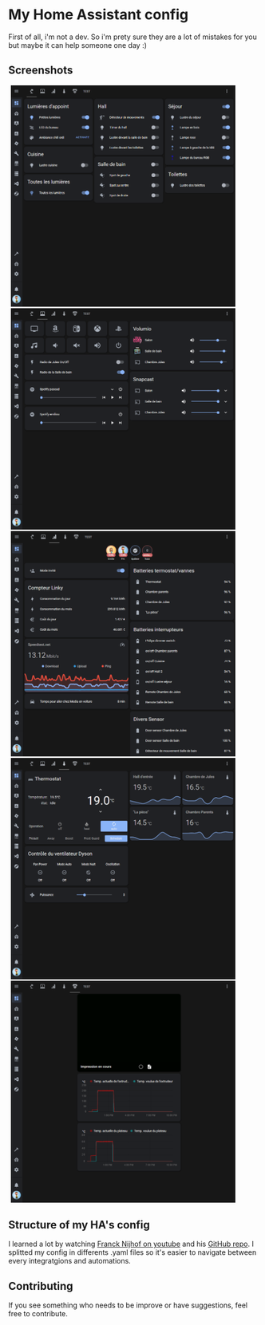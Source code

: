 # My Home Assistant config

First of all, i'm not a dev. So i'm prety sure they are a lot of mistakes for you but maybe it can help someone one day :)

## Screenshots

<div alt="centered image">
<img src="https://github.com/pasoad/home-assistant-config/blob/main/screenshots/2020-11-29%2022_08_45-Home%20Assistant.png" width="450" hspace="5">
<img src="https://github.com/pasoad/home-assistant-config/blob/main/screenshots/2020-11-29%2022_08_59-Home%20Assistant.png" width="450" hspace="5">
</div>

<div alt="centered image">
<img src="https://github.com/pasoad/home-assistant-config/blob/main/screenshots/2020-11-29%2022_09_14-Home%20Assistant.png" width="450" hspace="5">
<img src="https://github.com/pasoad/home-assistant-config/blob/main/screenshots/2020-11-29%2022_09_34-Home%20Assistant.png" width="450" hspace="5">
</div>

<div alt="centered image">
<img src="https://github.com/pasoad/home-assistant-config/blob/main/screenshots/2020-11-29%2022_09_53-Home%20Assistant.png" width="450" hspace="5">
</div>

## Structure of my HA's config

I learned a lot by watching [Franck Nijhof on youtube](https://www.youtube.com/user/Frenck) and his [GitHub repo](https://github.com/frenck/home-assistant-config). I splitted my config in differents .yaml files so it's easier to navigate between every integratgions and automations.

## Contributing

If you see something who needs to be improve or have suggestions, feel free to contribute.
